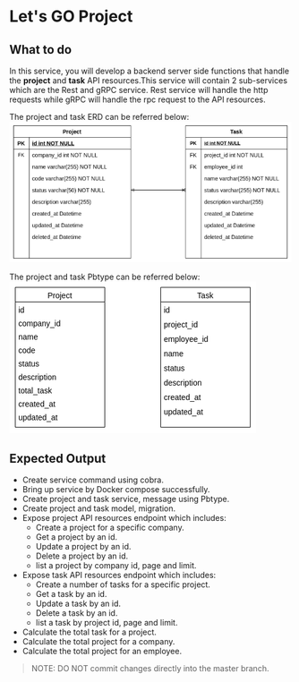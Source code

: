 # Let's GO Project

## What to do
In this service, you will develop a backend server side functions that handle the **project** and **task** API
resources.This service will contain 2 sub-services which are the Rest and gRPC service.
Rest service will handle the http requests while gRPC will handle the rpc request to the API resources.

The project and task ERD can be referred below: \
![project-task ERD](./asset/project-task.png)

The project and task Pbtype can be referred below: \
![project-task ERD](./asset/pbtype.png)

## Expected Output
* Create service command using cobra.
* Bring up service by Docker compose successfully.
* Create project and task service, message using Pbtype.
* Create project and task model, migration.
* Expose project API resources endpoint which includes:
    * Create a project for a specific company.
    * Get a project by an id.
    * Update a project by an id.
    * Delete a project by an id.
    * list a project by company id, page and limit.
* Expose task API resources endpoint which includes:
    * Create a number of tasks for a specific project.
    * Get a task by an id.
    * Update a task by an id.
    * Delete a task by an id.
    * list a task by project id, page and limit.
* Calculate the total task for a project.
* Calculate the total project for a company.
* Calculate the total project for an employee.

> NOTE: DO NOT commit changes directly into the master branch.